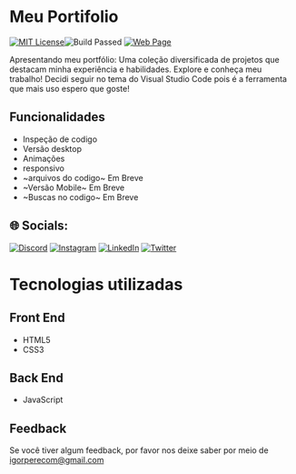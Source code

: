 
#  Meu Portifolio
[![MIT License](https://img.shields.io/badge/License-MIT-green.svg)](https://choosealicense.com/licenses/mit/)![Build Passed](https://img.shields.io/badge/build-passing-brightgreen)
[![Web Page](https://img.shields.io/badge/Pagina-Web-green)]([https://twitter.com/igort_br](https://mrigortbr.github.io/Portifolio/))


Apresentando meu portfólio: Uma coleção diversificada de projetos que destacam minha experiência e habilidades. Explore e conheça meu trabalho! Decidi seguir no tema do Visual Studio Code pois é a ferramenta que mais uso espero que goste! 

## Funcionalidades
- Inspeção de codigo 
- Versão desktop
- Animações
- responsivo
- ~arquivos do codigo~ Em Breve
- ~Versão Mobile~ Em Breve
- ~Buscas no codigo~ Em Breve


## 🌐 Socials:
[![Discord](https://img.shields.io/badge/Discord-%237289DA.svg?logo=discord&logoColor=white)](htttps://discord.gg/IgortBr#7777)
[![Instagram](https://img.shields.io/badge/Instagram-%23E4405F.svg?logo=Instagram&logoColor=white)](https://instagram.com/igorpere_) 
[![LinkedIn](https://img.shields.io/badge/LinkedIn-%230077B5.svg?logo=linkedin&logoColor=white)](https://www.linkedin.com/in/igor-pereira-lins-01a1691a1/)
[![Twitter](https://img.shields.io/badge/Twitter-%231DA1F2.svg?logo=Twitter&logoColor=white)](https://twitter.com/igort_br)


   
# Tecnologias utilizadas

## Front End

- HTML5
- CSS3

## Back End

- JavaScript

## Feedback

Se você tiver algum feedback, por favor nos deixe saber por meio de igorperecom@gmail.com

